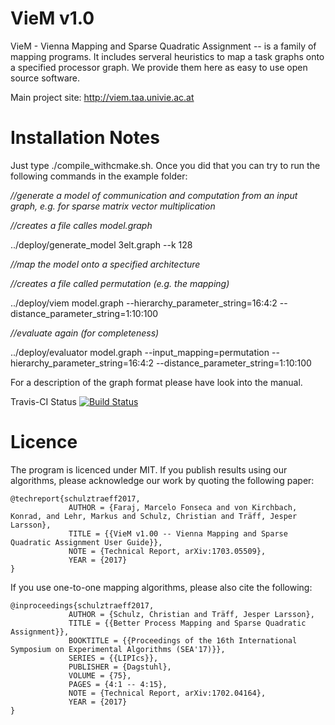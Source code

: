 VieM v1.0
=====

VieM - Vienna Mapping and Sparse Quadratic Assignment -- is a family of mapping programs. It includes serveral heuristics to map a task graphs onto a specified processor graph. We provide them here as easy to use open source software. 

Main project site:
http://viem.taa.univie.ac.at

Installation Notes
=====


Just type ./compile_withcmake.sh. Once you did that you can try to run the following commands in the example folder:

*//generate a model of communication and computation from an input graph, e.g. for sparse matrix vector multiplication*

*//creates a file calles model.graph*

../deploy/generate_model 3elt.graph --k 128 

*//map the model onto a specified architecture*

*//creates a file called permutation (e.g. the mapping)*

../deploy/viem model.graph --hierarchy_parameter_string=16:4:2 --distance_parameter_string=1:10:100

*//evaluate again (for completeness)*

../deploy/evaluator model.graph --input_mapping=permutation --hierarchy_parameter_string=16:4:2 --distance_parameter_string=1:10:100

For a description of the graph format please have look into the manual.

Travis-CI Status [![Build Status](https://travis-ci.org/schulzchristian/VieM.svg?branch=master)](https://travis-ci.org/schulzchristian/viem)


Licence
=====

The program is licenced under MIT. 
If you publish results using our algorithms, please acknowledge our work by quoting the following paper:

```
@techreport{schulztraeff2017,
             AUTHOR = {Faraj, Marcelo Fonseca and von Kirchbach, Konrad, and Lehr, Markus and Schulz, Christian and Träff, Jesper Larsson},
             TITLE = {{VieM v1.00 -- Vienna Mapping and Sparse Quadratic Assignment User Guide}},
             NOTE = {Technical Report, arXiv:1703.05509},
             YEAR = {2017}
}
```
If you use one-to-one mapping algorithms, please also cite the following: 

```
@inproceedings{schulztraeff2017,
             AUTHOR = {Schulz, Christian and Träff, Jesper Larsson},
             TITLE = {{Better Process Mapping and Sparse Quadratic Assignment}},
             BOOKTITLE = {{Proceedings of the 16th International Symposium on Experimental Algorithms (SEA'17)}},
             SERIES = {{LIPIcs}},
             PUBLISHER = {Dagstuhl},
             VOLUME = {75},
             PAGES = {4:1 -- 4:15},
             NOTE = {Technical Report, arXiv:1702.04164},
             YEAR = {2017}
}
```
